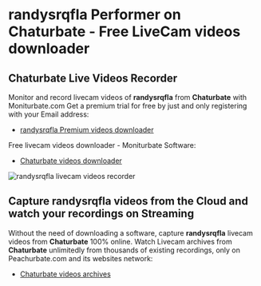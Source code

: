 # randysrqfla Performer on Chaturbate - Free LiveCam videos downloader

## Chaturbate Live Videos Recorder

Monitor and record livecam videos of **randysrqfla** from **Chaturbate** with Moniturbate.com
Get a premium trial for free by just and only registering with your Email address:
* [randysrqfla Premium videos downloader](https://moniturbate.com/request-demo-licence-key.html)

Free livecam videos downloader - Moniturbate Software:
* [Chaturbate videos downloader](https://moniturbate.com/moniturbate-download-software.html)

![randysrqfla livecam videos recorder](https://peachurnet.com/templates/moniturbate-software.png)


## Capture randysrqfla videos from the Cloud and watch your recordings on Streaming

Without the need of downloading a software, capture **randysrqfla** livecam videos from **Chaturbate** 100% online.
Watch Livecam archives from **Chaturbate** unlimitedly from thousands of existing recordings, only on Peachurbate.com and its websites network:
* [Chaturbate videos archives](https://peachurnet.com/)